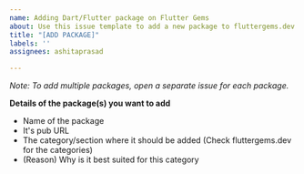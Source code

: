 ```yaml
---
name: Adding Dart/Flutter package on Flutter Gems
about: Use this issue template to add a new package to fluttergems.dev
title: "[ADD PACKAGE]"
labels: ''
assignees: ashitaprasad

---
```


_Note: To add multiple packages, open a separate issue for each package._

**Details of the package(s) you want to add**

- Name of the package 
- It's pub URL 
- The category/section where it should be added (Check fluttergems.dev for the categories)
- (Reason) Why is it best suited for this category
